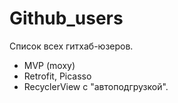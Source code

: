 # Github_users
Список всех гитхаб-юзеров.
- MVP (moxy)
- Retrofit, Picasso
- RecyclerView с "автоподгрузкой".
